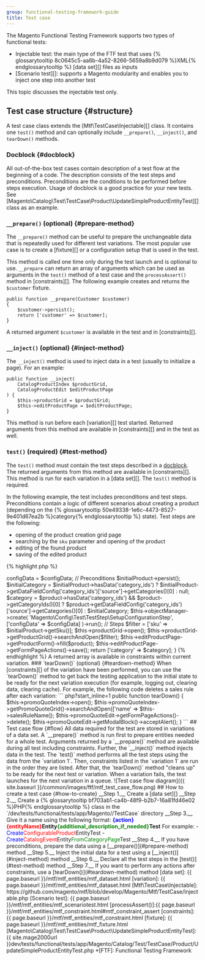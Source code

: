 ```yaml
---
group: functional-testing-framework-guide
title: Test case
---
```


The Magento Functional Testing Framework supports two types of functional tests:

- Injectable test: the main type of the FTF test that uses {% glossarytooltip 8c0645c5-aa6b-4a52-8266-5659a8b9d079 %}XML{% endglossarytooltip %} [data set][] files as inputs
- [Scenario test][]: supports a Magento modularity and enables you to inject one step into another test

This topic discusses the injectable test only. 

## Test case structure {#structure}

A test case class extends the [Mtf\TestCase\Injectable][] class. It contains one `test()` method and can optionally include `__prepare()`, `__inject()`, and `tearDown()` methods.

### Docblock {#docblock}

All out-of-the-box test cases contain description of a test flow at the beginning of a code. The description consists of the test steps and preconditions. Preconditions are the conditions to be performed before steps execution.
Usage of docblock is a good practice for your new tests. See [Magento\Catalog\Test\TestCase\Product\UpdateSimpleProductEntityTest][] class as an example.

### `__prepare()` (optional) {#prepare-method}

The `__prepare()` method can be useful to prepare the unchangeable data that is repeatedly used for different test variations. The most popular use case is to create a [fixture][] or a configuration setup that is used in the test.

This method is called one time only during the test launch and is optional to use. `__prepare` can return an array of arguments which can be used as arguments in the `test()` method of a test case and the `processAssert()` method in [constraints][]. The following example creates and returns the `$customer` fixture. 

``` php?start_inline=1
public function __prepare(Customer $customer)
{
    $customer->persist();
    return ['customer' => $customer];
}
```

A returned argument `$customer` is available in the test and in [constraints][].

### `__inject()` (optional) {#inject-method}

The `__inject()` method is used to inject data in a test (usually to initialize a page). For an example:

``` php?start_inline=1
public function __inject(
    CatalogProductIndex $productGrid,
    CatalogProductEdit $editProductPage
) {
    $this->productGrid = $productGrid;
    $this->editProductPage = $editProductPage;
}
```

 This method is run before each [variation][] test started. Returned arguments from this method are available in [constraints][] and in the test as well.

### `test()` (required) {#test-method}

The `test()` method must contain the test steps described in a [docblock](#docblock). The returned arguments from this method are available in [constraints][]. This method is run for each variation in a [data set][]. The `test()` method is required.

In the following example, the test includes preconditions and test steps. Preconditions contain a logic of different scenarios about creating a product (depending on the {% glossarytooltip 50e49338-1e6c-4473-8527-9e401d67ea2b %}category{% endglossarytooltip %} state). Test steps are the following:

- opening of the product creation grid page
- searching by the `sku` parameter and opening of the product
- editing of the found product
- saving of the edited product

{% highlight php %}

<?php
/**
 * Run update product simple entity test.
 *
 * @param CatalogProductSimple $initialProduct
 * @param CatalogProductSimple $product
 * @param string $configData
 * @return array
 */
public function test(CatalogProductSimple $initialProduct, CatalogProductSimple $product, $configData = '')
{
    $this->configData = $configData;
    // Preconditions
    $initialProduct->persist();
    $initialCategory = $initialProduct->hasData('category_ids')
        ? $initialProduct->getDataFieldConfig('category_ids')['source']->getCategories()[0]
        : null;
    $category = $product->hasData('category_ids') && $product->getCategoryIds()[0]
        ? $product->getDataFieldConfig('category_ids')['source']->getCategories()[0]
        : $initialCategory;
    $this->objectManager->create(
        'Magento\Config\Test\TestStep\SetupConfigurationStep',
        ['configData' => $configData]
    )->run();
    // Steps
    $filter = ['sku' => $initialProduct->getSku()];
    $this->productGrid->open();
    $this->productGrid->getProductGrid()->searchAndOpen($filter);
    $this->editProductPage->getProductForm()->fill($product);
    $this->editProductPage->getFormPageActions()->save();
    return ['category' => $category];
}

{% endhighlight %}

A returned array is available in constraints within current variation.

### `tearDown()` (optional) {#teardown-method}

When [constraints][] of the variation have been performed, you can use the `tearDown()` method to get back the testing application to the initial state to be ready for the next variation execution (for example, logging out, clearing data, clearing cache).

For example, the following code deletes a sales rule after each variation:

``` php?start_inline=1
public function tearDown()
{
    $this->promoQuoteIndex->open();
    $this->promoQuoteIndex->getPromoQuoteGrid()->searchAndOpen(['name' => $this->salesRuleName]);
    $this->promoQuoteEdit->getFormPageActions()->delete();
    $this->promoQuoteEdit->getModalBlock()->acceptAlert();
}
```

## Test case flow {#flow}

All data required for the test are stored in variations of a data set. A `__prepare()` method is run first to prepare entities needed for a whole test. Arguments returned by a `__prepare()` method are available during all test including constraints. Further, the `__inject()` method injects data in the test. The `test()` method performs all the test steps using the data from the `variation 1`. Then, constraints listed in the `variation 1` are run in the order they are listed. After that, the `tearDown()` method "cleans up" to be ready for the next test or variation. When a variation fails, the test launches for the next variation in a queue.

![Test case flow diagram]({{ site.baseurl }}/common/images/ftf/mtf_test_case_flow.png)

## How to create a test case {#how-to-create}

__Step 1.__ Create a [data set][]

__Step 2.__ Create a {% glossarytooltip bf703ab1-ca4b-48f9-b2b7-16a81fd46e02 %}PHP{% endglossarytooltip %} class in the `<magento2_root_dir>/dev/tests/functional/tests/app/Magento/<module>/TestCase` directory

__Step 3.__ Give it a name using the following format:

<b><span style="color:blue">{action}</span><span style="color:red">{entityName}</span>Entity<span style="color:green">{additional_description_if_needed}</span>Test</b>

For example:
   
- <span style="color:blue">Create</span><span style="color:red">ConfigurableProduct</span>EntityTest
- <span style="color:blue">Create</span><span style="color:red">CatalogEvent</span>Entity<span style="color:green">FromCategoryPage</span>Test

__Step 4.__ If you have preconditions, prepare the data using a [__prepare()](#prepare-method) method

__Step 5.__ Inject the initial data for a test using a [__inject()](#inject-method) method

__Step 6.__ Declare all the test steps in the [test()](#test-method) method
 
__Step 7.__ If you want to perform any actions after constraints, use a [tearDown()](#teardown-method) method


<!-- LINK DEFINITIONS -->

[data set]: {{ page.baseurl }}/mtf/mtf_entities/mtf_dataset.html
[variation]: {{ page.baseurl }}/mtf/mtf_entities/mtf_dataset.html
[Mtf\TestCase\Injectable]: https://github.com/magento/mtf/blob/develop/Magento/Mtf/TestCase/Injectable.php
[Scenario test]: {{ page.baseurl }}/mtf/mtf_entities/mtf_scenariotest.html
[processAssert()]:{{ page.baseurl }}/mtf/mtf_entities/mtf_constraint.html#mtf_constraint_assert
[constraints]: {{ page.baseurl }}/mtf/mtf_entities/mtf_constraint.html
[fixture]: {{ page.baseurl }}/mtf/mtf_entities/mtf_fixture.html
[Magento\Catalog\Test\TestCase\Product\UpdateSimpleProductEntityTest]: {{ site.mage2000url }}dev/tests/functional/tests/app/Magento/Catalog/Test/TestCase/Product/UpdateSimpleProductEntityTest.php

<!-- ABBREVIATIONS -->

*[FTF]: Functional Testing Framework
